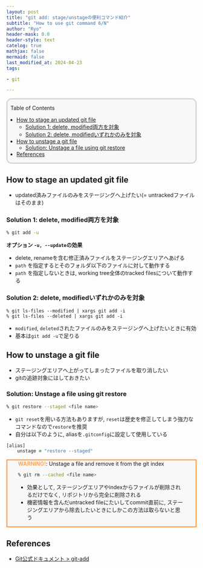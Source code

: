 ```yaml
---
layout: post
title: "git add: stage/unstageの便利コマンド紹介"
subtitle: "How to use git command 6/N"
author: "Ryo"
header-mask: 0.0
header-style: text
catelog: true
mathjax: false
mermaid: false
last_modified_at: 2024-04-23
tags:

- git

---
```


<div style='border-radius: 1em; border-style:solid; border-color:#D3D3D3; background-color:#F8F8F8'>

<p class="h4">&nbsp;&nbsp;Table of Contents</p>

<!-- START doctoc generated TOC please keep comment here to allow auto update -->
<!-- DON'T EDIT THIS SECTION, INSTEAD RE-RUN doctoc TO UPDATE -->

- [How to stage an updated git file](#how-to-stage-an-updated-git-file)
  - [Solution 1: delete, modified両方を対象](#solution-1-delete-modified%E4%B8%A1%E6%96%B9%E3%82%92%E5%AF%BE%E8%B1%A1)
  - [Solution 2: delete, modifiedいずれかのみを対象](#solution-2-delete-modified%E3%81%84%E3%81%9A%E3%82%8C%E3%81%8B%E3%81%AE%E3%81%BF%E3%82%92%E5%AF%BE%E8%B1%A1)
- [How to unstage a git file](#how-to-unstage-a-git-file)
  - [Solution: Unstage a file using git restore](#solution-unstage-a-file-using-git-restore)
- [References](#references)

<!-- END doctoc generated TOC please keep comment here to allow auto update -->


</div>

## How to stage an updated git file

- updated済みファイルのみをステージングへ上げたい(= untrackedファイルはそのまま)

### Solution 1: delete, modified両方を対象

```zsh
% git add -u
```

**オプション `-u, --update`の効果**

- delete, renameを含む修正済みファイルをステージングエリアへあげる
- `path` を指定するとそのフォルダ以下のファイルに対して動作する
- `path` を指定しないときは, working tree全体のtracked filesについて動作する

### Solution 2: delete, modifiedいずれかのみを対象

```
% git ls-files --modified | xargs git add -i 
% git ls-files --deleted | xargs git add -i 
```

- `modified`, `deleted`されたファイルのみをステージングへ上げたいときに有効
- 基本は`git add -u`で足りる


## How to unstage a git file

- ステージングエリアへ上がってしまったファイルを取り消したい
- gitの追跡対象にはしておきたい

### Solution: Unstage a file using git restore 

```zsh
% git restore --staged <file name>
```

- `git reset`を用いる方法もありますが, `reset`は歴史を修正してしまう強力なコマンドなので`restore`を推奨
- 自分は以下のように, aliasを`.gitconfig`に設定して使用している

```zsh
[alias]
	unstage = "restore --staged"
```

<div style='padding-left: 2em; padding-right: 2em; border-radius: 0em; border-style:solid; border-color:#ffa657; background-color:#F8F8F8'>
<strong style="color:#ffa657">WARNING!</strong>: Unstage a file and remove it from the git index <br> 

```zsh
% git rm --cached <file name>
```

- 効果として, ステージングエリアやindexからファイルが削除されるだけでなく, リポジトリから完全に削除される
- 機密情報を含んだuntracked fileにたいしてcommit直前に, ステージングエリアから除去したいときにしかこの方法は取らないと思う


</div>

References
-----------

- [Git公式ドキュメント > git-add](https://git-scm.com/docs/git-add#_options)
